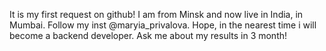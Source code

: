 It is my first request on github!
I am from Minsk and now live in India, in Mumbai. Follow my inst @maryia_privalova. Hope, in the nearest time i will become a backend developer. Ask me about my results in 3 month!

